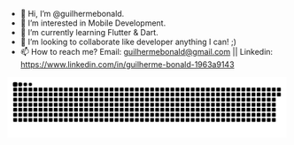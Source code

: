 - 👋 Hi, I’m @guilhermebonald.
- 👀 I’m interested in Mobile Development.
- 🌱 I’m currently learning Flutter & Dart.
- 💞️ I’m looking to collaborate like developer anything I can! ;)
- 📫 How to reach me? Email: guilhermebonald@gmail.com || Linkedin: https://www.linkedin.com/in/guilherme-bonald-1963a9143

<!---
guilhermebonald/guilhermebonald is a ✨ special ✨ repository because its `README.md` (this file) appears on your GitHub profile.
You can click the Preview link to take a look at your changes.
--->
  ![Snake animation](https://github.com/guilhermebonald/guilhermebonald/blob/output/github-contribution-grid-snake.svg)
